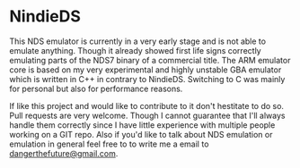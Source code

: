 # NindieDS
This NDS emulator is currently in a very early stage and is not able
to emulate anything. Though it already showed first life signs correctly
emulating parts of the NDS7 binary of a commercial title. The ARM emulator 
core is based on my very experimental and highly unstable GBA emulator 
which is written in C++ in contrary to NindieDS. Switching to C was mainly
for personal but also for performance reasons.

If like this project and would like to contribute to it don't hestitate 
to do so. Pull requests are very welcome. Though I cannot guarantee that 
I'll always handle them correctly since I have little experience with
multiple people working on a GIT repo. Also if you'd like to talk about
NDS emulation or emulation in general feel free to to write me a email
to dangerthefuture@gmail.com.


